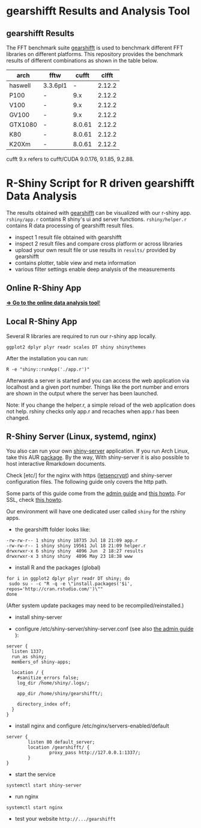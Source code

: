 # gearshifft Results and Analysis Tool

## gearshifft Results

The FFT benchmark suite [gearshifft](https://github.com/mpicbg-scicomp/gearshifft) is used to benchmark different FFT libraries on different platforms. 
This repository provides the benchmark results of different combinations as shown in the table below.

| arch | fftw | cufft | clfft |
| --- | --- | --- | --- |
| haswell | 3.3.6pl1 | - | 2.12.2 |
| P100    | - | 9.x | 2.12.2 |
| V100    | - | 9.x | 2.12.2 |
| GV100   | - | 9.x | 2.12.2 |
| GTX1080 | - | 8.0.61 | 2.12.2 |
| K80     | - | 8.0.61 | 2.12.2 |
| K20Xm   | - | 8.0.61 | 2.12.2 |

cufft 9.x refers to cufft/CUDA 9.0.176, 9.1.85, 9.2.88.

# R-Shiny Script for R driven gearshifft Data Analysis

The results obtained with [gearshifft](https://github.com/mpicbg-scicomp/gearshifft) can be visualized with our r-shiny app.
`rshiny/app.r` contains R shiny's ui and server functions. `rshiny/helper.r` contains R data processing of gearshifft result files. 

- inspect 1 result file obtained with gearshifft
- inspect 2 result files and compare cross platform or across libraries
- upload your own result file or use results in `results/` provided by gearshifft
- contains plotter, table view and meta information
- various filter settings enable deep analysis of the measurements

## Online R-Shiny App

[**=> Go to the online data analysis tool**!](https://gearshifft.hzdr.de/)

## Local R-Shiny App

Several R libraries are required to run our r-shiny app locally.

```
ggplot2 dplyr plyr readr scales DT shiny shinythemes
```
After the installation you can run:
```
R -e "shiny::runApp('./app.r')"
```
Afterwards a server is started and you can access the web application via localhost and a given port number.
Things like the port number and errors are shown in the output where the server has been launched.

Note: If you change the helper.r, a simple reload of the web application does not help. rshiny checks only app.r and recaches when app.r has been changed.

## R-Shiny Server (Linux, systemd, nginx)

You also can run your own [shiny-server](https://www.rstudio.com/products/shiny/download-server/) application. 
If you run Arch Linux, take this AUR [package](https://aur.archlinux.org/packages/shiny-server-git/).
By the way, With shiny-server it is also possible to host interactive Rmarkdown documents.

Check [etc/] for the nginx with https ([letsencrypt](https://letsencrypt.org/)) and shiny-server configuration files. The following guide only covers the http path.

Some parts of this guide come from the [admin guide](http://docs.rstudio.com/shiny-server/) and [this howto](http://deanattali.com/2015/05/09/setup-rstudio-shiny-server-digital-ocean/). For SSL, check [this howto](https://qualityandinnovation.com/2015/12/09/deploying-your-very-own-shiny-server/).

Our environment will have one dedicated user called `shiny` for the rshiny apps.


- the gearshifft folder looks like:

```
-rw-rw-r-- 1 shiny shiny 18735 Jul 18 21:09 app.r
-rw-rw-r-- 1 shiny shiny 19561 Jul 18 21:09 helper.r
drwxrwxr-x 6 shiny shiny  4096 Jun  2 18:27 results
drwxrwxr-x 3 shiny shiny  4096 May 23 18:38 www
```

- install R and the packages (global)

```
for i in ggplot2 dplyr plyr readr DT shiny; do
 sudo su - -c "R -q -e \"install.packages('$i', repos='http://cran.rstudio.com/')\""
done
```
(After system update packages may need to be recompiled/reinstalled.)

- install shiny-server

- configure /etc/shiny-server/shiny-server.conf (see also [the admin guide](http://docs.rstudio.com/shiny-server/#install-shiny) ):

```
server {
  listen 1337;
  run_as shiny;
  members_of shiny-apps;

  location / {
    #sanitize_errors false;
    log_dir /home/shiny/.logs/;

    app_dir /home/shiny/gearshifft/;

    directory_index off;
  }
}
```

- install  nginx and configure /etc/nginx/servers-enabled/default

```
server {
        listen 80 default_server;
        location /gearshifft/ {
                proxy_pass http://127.0.0.1:1337/;
        }
}
```

- start the service

```
systemctl start shiny-server
```

- run nginx

```
systemctl start nginx
```

- test your website `http://.../gearshifft`

